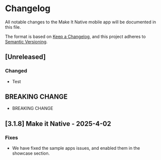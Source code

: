 # Changelog

All notable changes to the Make It Native mobile app will be documented in this file.

The format is based on [Keep a Changelog](https://keepachangelog.com/en/1.0.0/), and this project adheres to [Semantic Versioning](https://semver.org/spec/v2.0.0.html).

## [Unreleased]

### Changed

-   Test

## BREAKING CHANGE

-  BREAKING CHANGE

## [3.1.8] Make it Native - 2025-4-02

### Fixes

-   We have fixed the sample apps issues, and enabled them in the showcase section.
